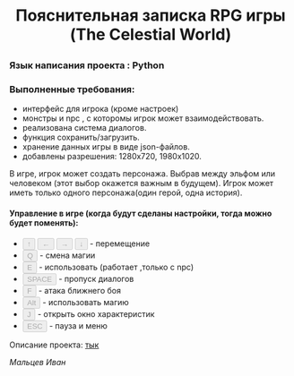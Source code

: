 # <p style="text-align: center;">Пояснительная записка RPG игры (The Сelestial World)</p>
### Язык написания проекта : Python
### Выполненные требования:
 - интерфейс для игрока (кроме настроек)
 - монстры и npc , c которомы игрок может взаимодействовать.
 - реализована система диалогов.
 - функция сохранить/загрузить.
 - хранение данных игры в виде json-файлов.
 - добавлены разрешения: 1280x720, 1980x1020.


В игре, игрок может создать персонажа. Выбрав между эльфом или человеком (этот выбор окажется важным в будущем).
Игрок может иметь только одного персонажа(один герой, одна история).

#### Управление в игре (когда будут сделаны настройки, тогда можно будет поменять):
- <button button disabled>↑</button> <button button disabled>←</button> <button button disabled>
→</button> <button button disabled>↓</button> - перемещение
- <button button disabled>Q</button> - смена магии
- <button button disabled>E</button> - использовать (работает ,только с npc)
- <button button disabled>SPACE</button> - пропуск диалогов
- <button button disabled>F</button> - атака ближнего боя
- <button button disabled>Alt</button> - использовать магию
- <button button disabled>J</button> - открыть окно характеристик
- <button button disabled>ESC</button> - пауза и меню


Описание проекта: [тык](https://www.figma.com/file/rbIcmCwmmjGdip62oq721N/Untitled?node-id=0%3A1&t=0z4rgy0wjwQbXRAd-1)

_Мальцев Иван_
